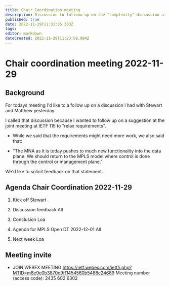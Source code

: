 ```yaml
---
title: Chair Coordination meeting
description: Discussion to folloow-up on the "complexity" discussion at IEYF 115 in London.
published: true
date: 2022-11-29T11:31:35.303Z
tags: 
editor: markdown
dateCreated: 2022-11-29T11:23:58.994Z
---
```


# Chair coordination meeting 2022-11-29
## Background
For todays meeting I'd like to a follow up on a discussion I had with Stewart and Matthew yesterday.

I called that discussion because I wanted to follow up on a suggestion at the joint meeting at IETF 115 to "relax requirements".

- While we said that the requirements might need more work, we also 
  said that:

- "The MNA as it is today pushes to much new functionality into the data
   plane. We should return to the MPLS model where control is done
   through the control or management plane."
   
We'd like to solicit feedback on that statement.

## Agenda Chair Coordination 2022-11-29

 1. Kick off
 Stewart
  
 2. Discussion feedback
 All
 
 3. Conclusion 
 Loa
 
 1. Agenda for MPLS Open DT 2022-12-01
 All
 
 1. Next week
 Loa
 
 
 ## Meeting  invite

 - JOIN WEBEX MEETING
    https://ietf.webex.com/ietf/j.php?MTID=m8e9e0b3870e9ff1454560b5488c24689
    Meeting number (access code): 2435 602 6302

